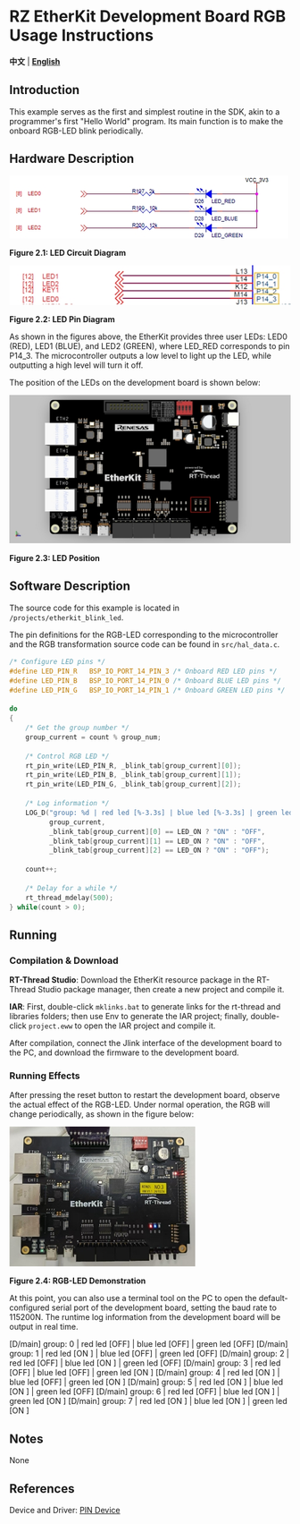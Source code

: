 # RZ EtherKit Development Board RGB Usage Instructions

**中文** | [**English**](./README.md)

## Introduction

This example serves as the first and simplest routine in the SDK, akin to a programmer's first "Hello World" program. Its main function is to make the onboard RGB-LED blink periodically.

## Hardware Description

![img](./figures/wps31.jpg) 

**Figure 2.1: LED Circuit Diagram**

![img](./figures/wps32.jpg) 

**Figure 2.2: LED Pin Diagram**

As shown in the figures above, the EtherKit provides three user LEDs: LED0 (RED), LED1 (BLUE), and LED2 (GREEN), where LED_RED corresponds to pin P14_3. The microcontroller outputs a low level to light up the LED, while outputting a high level will turn it off.

The position of the LEDs on the development board is shown below:

![img](./figures/wps33.jpg) 

**Figure 2.3: LED Position**

## Software Description

The source code for this example is located in `/projects/etherkit_blink_led`.

The pin definitions for the RGB-LED corresponding to the microcontroller and the RGB transformation source code can be found in `src/hal_data.c`.

```c
/* Configure LED pins */
#define LED_PIN_R   BSP_IO_PORT_14_PIN_3 /* Onboard RED LED pins */
#define LED_PIN_B   BSP_IO_PORT_14_PIN_0 /* Onboard BLUE LED pins */
#define LED_PIN_G   BSP_IO_PORT_14_PIN_1 /* Onboard GREEN LED pins */

do
{
    /* Get the group number */
    group_current = count % group_num;

    /* Control RGB LED */
    rt_pin_write(LED_PIN_R, _blink_tab[group_current][0]);
    rt_pin_write(LED_PIN_B, _blink_tab[group_current][1]);
    rt_pin_write(LED_PIN_G, _blink_tab[group_current][2]);

    /* Log information */
    LOG_D("group: %d | red led [%-3.3s] | blue led [%-3.3s] | green led [%-3.3s]",
          group_current,
          _blink_tab[group_current][0] == LED_ON ? "ON" : "OFF",
          _blink_tab[group_current][1] == LED_ON ? "ON" : "OFF",
          _blink_tab[group_current][2] == LED_ON ? "ON" : "OFF");

    count++;

    /* Delay for a while */
    rt_thread_mdelay(500);
} while(count > 0);
```
## Running

### Compilation & Download

**RT-Thread Studio**: Download the EtherKit resource package in the RT-Thread Studio package manager, then create a new project and compile it.

**IAR**: First, double-click `mklinks.bat` to generate links for the rt-thread and libraries folders; then use Env to generate the IAR project; finally, double-click `project.eww` to open the IAR project and compile it.

After compilation, connect the Jlink interface of the development board to the PC, and download the firmware to the development board.

### Running Effects

After pressing the reset button to restart the development board, observe the actual effect of the RGB-LED. Under normal operation, the RGB will change periodically, as shown in the figure below:

![img](./figures/wps34.jpg) 

**Figure 2.4: RGB-LED Demonstration**

At this point, you can also use a terminal tool on the PC to open the default-configured serial port of the development board, setting the baud rate to 115200N. The runtime log information from the development board will be output in real time.

[D/main] group: 0 | red led [OFF] | blue led [OFF] | green led [OFF]
 [D/main] group: 1 | red led [ON ] | blue led [OFF] | green led [OFF]
 [D/main] group: 2 | red led [OFF] | blue led [ON ] | green led [OFF]
 [D/main] group: 3 | red led [OFF] | blue led [OFF] | green led [ON ]
 [D/main] group: 4 | red led [ON ] | blue led [OFF] | green led [ON ]
 [D/main] group: 5 | red led [ON ] | blue led [ON ] | green led [OFF]
 [D/main] group: 6 | red led [OFF] | blue led [ON ] | green led [ON ]
 [D/main] group: 7 | red led [ON ] | blue led [ON ] | green led [ON ]

## Notes

None

## References

Device and Driver: [PIN Device](#/rt-thread-version/rt-thread-standard/programming-manual/device/pin/pin)